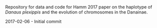 Repository for data and code for Hamm 2017 paper on the haplotype of *Danaus plexippis* and the evolution of chromosomes in the Danainae.

2017-02-06 - Initial commit
